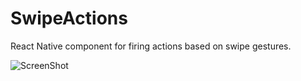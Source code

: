 # SwipeActions

React Native component for firing actions based on swipe gestures.

![ScreenShot](https://raw.github.com/lucasmreis/swipe-actions/master/swipe-actions.gif)
